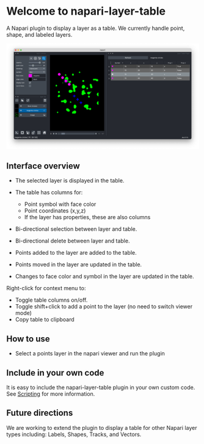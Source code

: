 # Welcome to napari-layer-table

A Napari plugin to display a layer as a table. We currently handle point, shape, and labeled layers.

<IMG SRC="img/simple-script-screenshot.png" width=800>

## Interface overview

 - The selected layer is displayed in the table.
 - The table has columns for:

     - Point symbol with face color
	 - Point coordinates (x,y,z)
	 - If the layer has properties, these are also columns

 - Bi-directional selection between layer and table.
 - Bi-directional delete between layer and table.
 - Points added to the layer are added to the table.
 - Points moved in the layer are updated in the table.
 - Changes to face color and symbol in the layer are updated in the table.

 Right-click for context menu to:

 - Toggle table columns on/off.
 - Toggle shift+click to add a point to the layer (no need to switch viewer mode)
 - Copy table to clipboard

## How to use

 - Select a points layer in the napari viewer and run the plugin

## Include in your own code

It is easy to include the napari-layer-table plugin in your own custom code. See [Scripting](scripting) for more information.

## Future directions

We are working to extend the plugin to display a table for other Napari layer types including: Labels, Shapes, Tracks, and Vectors.